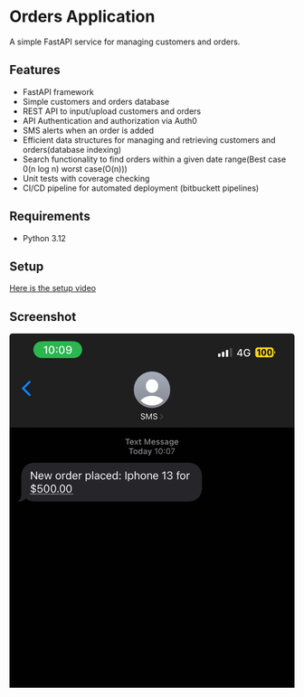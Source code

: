 # Orders Application

A simple FastAPI service for managing customers and orders.

## Features

- FastAPI framework
- Simple customers and orders database
- REST API to input/upload customers and orders
- API Authentication and authorization via Auth0
- SMS alerts when an order is added
- Efficient data structures for managing and retrieving customers and orders(database indexing)
- Search functionality to find orders within a given date range(Best case 0(n log n) worst case(O(n)))
- Unit tests with coverage checking
- CI/CD pipeline for automated deployment (bitbuckett pipelines)

## Requirements

- Python 3.12

## Setup

[Here is the setup video](https://drive.google.com/file/d/1GXwwzTGpCHKAZCiCvlqGTusLwunTd1Xz/view?usp=drive_link)

## Screenshot

![sms](./screenshots/sms.jpg)
